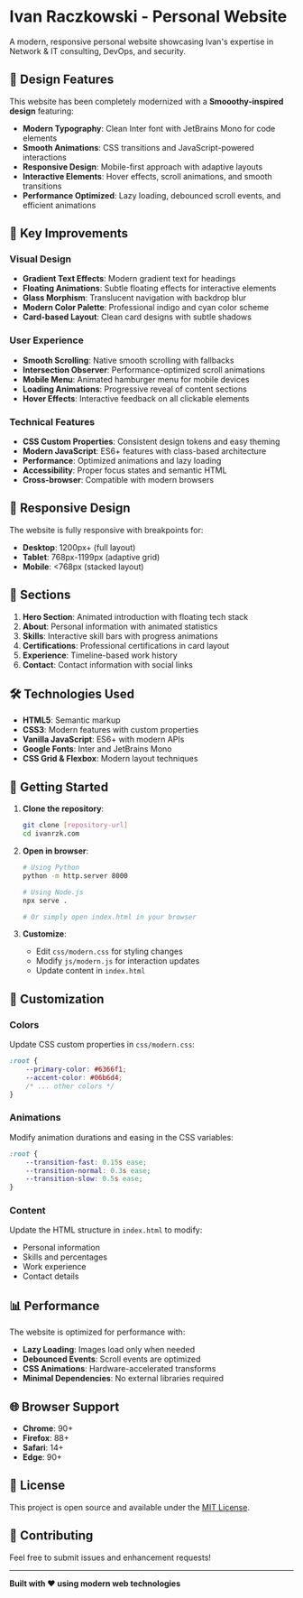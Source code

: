 # Ivan Raczkowski - Personal Website

A modern, responsive personal website showcasing Ivan's expertise in Network & IT consulting, DevOps, and security.

## 🎨 Design Features

This website has been completely modernized with a **Smooothy-inspired design** featuring:

- **Modern Typography**: Clean Inter font with JetBrains Mono for code elements
- **Smooth Animations**: CSS transitions and JavaScript-powered interactions
- **Responsive Design**: Mobile-first approach with adaptive layouts
- **Interactive Elements**: Hover effects, scroll animations, and smooth transitions
- **Performance Optimized**: Lazy loading, debounced scroll events, and efficient animations

## 🚀 Key Improvements

### Visual Design
- **Gradient Text Effects**: Modern gradient text for headings
- **Floating Animations**: Subtle floating effects for interactive elements
- **Glass Morphism**: Translucent navigation with backdrop blur
- **Modern Color Palette**: Professional indigo and cyan color scheme
- **Card-based Layout**: Clean card designs with subtle shadows

### User Experience
- **Smooth Scrolling**: Native smooth scrolling with fallbacks
- **Intersection Observer**: Performance-optimized scroll animations
- **Mobile Menu**: Animated hamburger menu for mobile devices
- **Loading Animations**: Progressive reveal of content sections
- **Hover Effects**: Interactive feedback on all clickable elements

### Technical Features
- **CSS Custom Properties**: Consistent design tokens and easy theming
- **Modern JavaScript**: ES6+ features with class-based architecture
- **Performance**: Optimized animations and lazy loading
- **Accessibility**: Proper focus states and semantic HTML
- **Cross-browser**: Compatible with modern browsers

## 📱 Responsive Design

The website is fully responsive with breakpoints for:
- **Desktop**: 1200px+ (full layout)
- **Tablet**: 768px-1199px (adaptive grid)
- **Mobile**: <768px (stacked layout)

## 🎯 Sections

1. **Hero Section**: Animated introduction with floating tech stack
2. **About**: Personal information with animated statistics
3. **Skills**: Interactive skill bars with progress animations
4. **Certifications**: Professional certifications in card layout
5. **Experience**: Timeline-based work history
6. **Contact**: Contact information with social links

## 🛠️ Technologies Used

- **HTML5**: Semantic markup
- **CSS3**: Modern features with custom properties
- **Vanilla JavaScript**: ES6+ with modern APIs
- **Google Fonts**: Inter and JetBrains Mono
- **CSS Grid & Flexbox**: Modern layout techniques

## 🚀 Getting Started

1. **Clone the repository**:
   ```bash
   git clone [repository-url]
   cd ivanrzk.com
   ```

2. **Open in browser**:
   ```bash
   # Using Python
   python -m http.server 8000
   
   # Using Node.js
   npx serve .
   
   # Or simply open index.html in your browser
   ```

3. **Customize**:
   - Edit `css/modern.css` for styling changes
   - Modify `js/modern.js` for interaction updates
   - Update content in `index.html`

## 🎨 Customization

### Colors
Update CSS custom properties in `css/modern.css`:
```css
:root {
    --primary-color: #6366f1;
    --accent-color: #06b6d4;
    /* ... other colors */
}
```

### Animations
Modify animation durations and easing in the CSS variables:
```css
:root {
    --transition-fast: 0.15s ease;
    --transition-normal: 0.3s ease;
    --transition-slow: 0.5s ease;
}
```

### Content
Update the HTML structure in `index.html` to modify:
- Personal information
- Skills and percentages
- Work experience
- Contact details

## 📊 Performance

The website is optimized for performance with:
- **Lazy Loading**: Images load only when needed
- **Debounced Events**: Scroll events are optimized
- **CSS Animations**: Hardware-accelerated transforms
- **Minimal Dependencies**: No external libraries required

## 🌐 Browser Support

- **Chrome**: 90+
- **Firefox**: 88+
- **Safari**: 14+
- **Edge**: 90+

## 📝 License

This project is open source and available under the [MIT License](LICENSE).

## 🤝 Contributing

Feel free to submit issues and enhancement requests!

---

**Built with ❤️ using modern web technologies**
